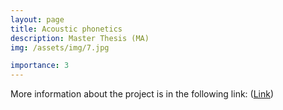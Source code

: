 ```yaml
---
layout: page
title: Acoustic phonetics
description: Master Thesis (MA)
img: /assets/img/7.jpg

importance: 3
---
```

<!---
redirect: https://unsplash.com--->

More information about the project is in the following link: ([Link](https://www.researchgate.net/project/Acoustic-Analysis-of-Kermanshahi-Kurdish-Vowels-System))

